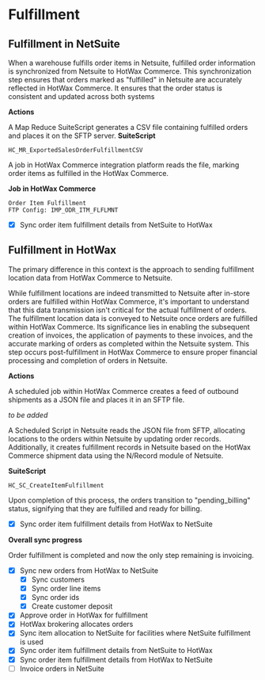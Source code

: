 # Fulfillment

## Fulfillment in NetSuite

When a warehouse fulfills order items in Netsuite, fulfilled order information is synchronized from Netsuite to HotWax Commerce. This synchronization step ensures that orders marked as "fulfilled" in Netsuite are accurately reflected in HotWax Commerce. It ensures that the order status is consistent and updated across both systems

**Actions**

A Map Reduce SuiteScript generates a CSV file containing fulfilled orders and places it on the SFTP server.
**SuiteScript**
```
HC_MR_ExportedSalesOrderFulfillmentCSV
```

A job in HotWax Commerce integration platform reads the file, marking order items as fulfilled in the HotWax Commerce.

**Job in HotWax Commerce**
```
Order Item Fulfillment
FTP Config: IMP_ODR_ITM_FLFLMNT
```

- [x] Sync order item fulfillment details from NetSuite to HotWax

## Fulfillment in HotWax

The primary difference in this context is the approach to sending fulfillment location data from HotWax Commerce to Netsuite.

While fulfillment locations are indeed transmitted to Netsuite after in-store orders are fulfilled within HotWax Commerce, it's important to understand that this data transmission isn't critical for the actual fulfillment of orders. The fulfillment location data is conveyed to Netsuite once orders are fulfilled within HotWax Commerce. Its significance lies in enabling the subsequent creation of invoices, the application of payments to these invoices, and the accurate marking of orders as completed within the Netsuite system. This step occurs post-fulfillment in HotWax Commerce to ensure proper financial processing and completion of orders in Netsuite.

**Actions**

A scheduled job within HotWax Commerce creates a feed of outbound shipments as a JSON file and places it in an SFTP file.

*to be added*

A Scheduled Script in Netsuite reads the JSON file from SFTP, allocating locations to the orders within Netsuite by updating order records. Additionally, it creates fulfillment records in Netsuite based on the HotWax Commerce shipment data using the N/Record module of Netsuite. 

**SuiteScript**
```
HC_SC_CreateItemFulfillment
```

Upon completion of this process, the orders transition to "pending_billing" status, signifying that they are fulfilled and ready for billing.

- [x] Sync order item fulfillment details from HotWax to NetSuite


**Overall sync progress**

Order fulfillment is completed and now the only step remaining is invoicing.

- [x] Sync new orders from HotWax to NetSuite
  - [x] Sync customers
  - [x] Sync order line items
  - [x] Sync order ids
  - [x] Create customer deposit
- [x] Approve order in HotWax for fulfillment
- [x] HotWax brokering allocates orders
- [x] Sync item allocation to NetSuite for facilities where NetSuite fulfillment is used
- [x] Sync order item fulfillment details from NetSuite to HotWax
- [x] Sync order item fulfillment details from HotWax to NetSuite
- [ ] Invoice orders in NetSuite
